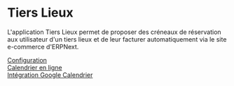 <!-- add-breadcrumbs -->
# Tiers Lieux

L'application Tiers Lieux permet de proposer des créneaux de réservation aux utilisateur d'un tiers lieux et de leur facturer automatiquement via le site e-commerce d'ERPNext.


<a href="/shared_place/user/configuration">Configuration</a>  
<a href="/shared_place/user/calendrier-en-ligne">Calendrier en ligne</a>  
<a href="/shared_place/user/gcalendar">Intégration Google Calendrier</a>  
<!-- markdown -->